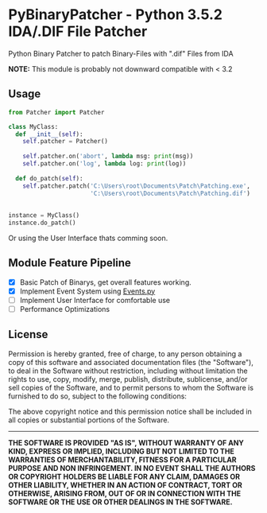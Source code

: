 # PyBinaryPatcher - Python 3.5.2 IDA/.DIF File Patcher
Python Binary Patcher to patch Binary-Files with ".dif" Files from IDA

<b>NOTE:</b> This module is probably not downward compatible with < 3.2

## Usage
````python
from Patcher import Patcher

class MyClass:
  def __init__(self):
    self.patcher = Patcher()
    
    self.patcher.on('abort', lambda msg: print(msg))
    self.patcher.on('log', lambda log: print(log))
  
  def do_patch(self):
    self.patcher.patch('C:\Users\root\Documents\Patch\Patching.exe', 
                       'C:\Users\root\Documents\Patch\Patching.dif')
                       
  
instance = MyClass()
instance.do_patch()
````
Or using the User Interface thats comming soon.

## Module Feature Pipeline
- [x] Basic Patch of Binarys, get overall features working.
- [x] Implement Event System using [Events.py](https://github.com/Lepstr/PyEvent)
- [ ] Implement User Interface for comfortable use
- [ ] Performance Optimizations

## License
Permission is hereby granted, free of charge, to any person obtaining a copy of this software and associated documentation files (the "Software"), to deal in the Software without restriction, including without limitation the rights to use, copy, modify, merge, publish, distribute, sublicense, and/or sell copies of the Software, and to permit persons to whom the Software is furnished to do so, subject to the following conditions:

The above copyright notice and this permission notice shall be included in all copies or substantial portions of the Software.
<hr />
<b>THE SOFTWARE IS PROVIDED "AS IS", WITHOUT WARRANTY OF ANY KIND, EXPRESS OR IMPLIED, INCLUDING BUT NOT LIMITED TO THE WARRANTIES OF MERCHANTABILITY, FITNESS FOR A PARTICULAR PURPOSE AND NON INFRINGEMENT. IN NO EVENT SHALL THE AUTHORS OR COPYRIGHT HOLDERS BE LIABLE FOR ANY CLAIM, DAMAGES OR OTHER LIABILITY, WHETHER IN AN ACTION OF CONTRACT, TORT OR OTHERWISE, ARISING FROM, OUT OF OR IN CONNECTION WITH THE SOFTWARE OR THE USE OR OTHER DEALINGS IN THE SOFTWARE.</b>
